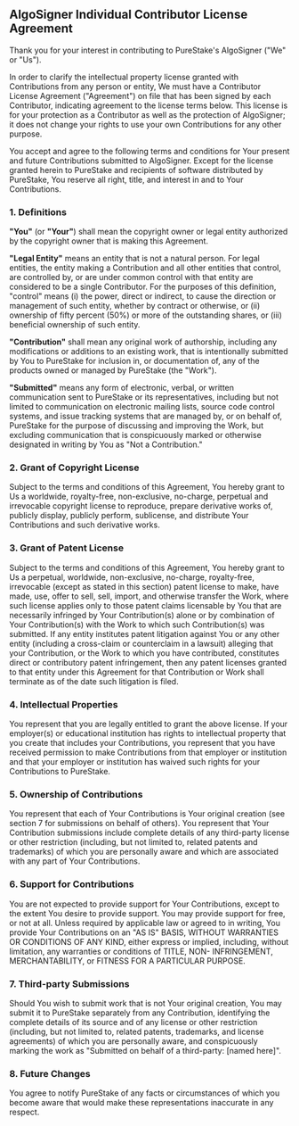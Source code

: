 ## AlgoSigner Individual Contributor License Agreement

Thank you for your interest in contributing to PureStake's AlgoSigner ("We" or "Us").

In order to clarify the intellectual property license granted with Contributions from any person or entity, We must have a Contributor License Agreement ("Agreement") on file that has been signed by each Contributor, indicating agreement to the license terms below. This license is for your protection as a Contributor as well as the protection of AlgoSigner; it does not change your rights to use your own Contributions for any other purpose.

You accept and agree to the following terms and conditions for Your present and future Contributions submitted to AlgoSigner. Except for the license granted herein to PureStake and recipients of software distributed by PureStake, You reserve all right, title, and interest in and to Your Contributions.

### 1. Definitions

**"You"** (or **"Your"**) shall mean the copyright owner or legal entity authorized by the copyright owner that is making this Agreement.

**"Legal Entity"** means an entity that is not a natural person. For legal entities, the entity making a Contribution and all other entities that control, are controlled by, or are under common control with that entity are considered to be a single Contributor. For the purposes of this definition, "control" means (i) the power, direct or indirect, to cause the direction or management of such entity, whether by contract or otherwise, or (ii) ownership of fifty percent (50%) or more of the outstanding shares, or (iii) beneficial ownership of such entity.

**"Contribution"** shall mean any original work of authorship, including any modifications or additions to an existing work, that is intentionally submitted by You to PureStake for inclusion in, or documentation of, any of the products owned or managed by PureStake (the "Work"). 

**"Submitted"** means any form of electronic, verbal, or written communication sent to PureStake or its representatives, including but not limited to communication on electronic mailing lists, source code control systems, and issue tracking systems that are managed by, or on behalf of, PureStake for the purpose of discussing and improving the Work, but excluding communication that is conspicuously marked or otherwise designated in writing by You as "Not a Contribution."

### 2. Grant of Copyright License

Subject to the terms and conditions of this Agreement, You hereby grant to Us a worldwide, royalty-free, non-exclusive, no-charge, perpetual and irrevocable copyright license to reproduce, prepare derivative works of, publicly display, publicly perform, sublicense, and distribute Your Contributions and such derivative works.

### 3. Grant of Patent License

Subject to the terms and conditions of this Agreement, You hereby grant to Us a perpetual, worldwide, non-exclusive, no-charge, royalty-free, irrevocable (except as stated in this section) patent license to make, have made, use, offer to sell, sell, import, and otherwise transfer the Work, where such license applies only to those patent claims licensable by You that are necessarily infringed by Your Contribution(s) alone or by combination of Your Contribution(s) with the Work to which such Contribution(s) was submitted. If any entity institutes patent litigation against You or any other entity (including a cross-claim or counterclaim in a lawsuit) alleging that your Contribution, or the Work to which you have contributed, constitutes direct or contributory patent infringement, then any patent licenses granted to that entity under this Agreement for that Contribution or Work shall terminate as of the date such litigation is filed.

### 4. Intellectual Properties

You represent that you are legally entitled to grant the above license. If your employer(s) or educational institution has rights to intellectual property that you create that includes your Contributions, you represent that you have received permission to make Contributions from that employer or institution and that your employer or institution has waived such rights for your Contributions to PureStake.

### 5. Ownership of Contributions

You represent that each of Your Contributions is Your original creation (see section 7 for submissions on behalf of others). You represent that Your Contribution submissions include complete details of any third-party license or other restriction (including, but not limited to, related patents and trademarks) of which you are personally aware and which are associated with any part of Your Contributions.

### 6. Support for Contributions

You are not expected to provide support for Your Contributions, except to the extent You desire to provide support. You may provide support for free, or not at all. Unless required by applicable law or agreed to in writing, You provide Your Contributions on an "AS IS" BASIS, WITHOUT WARRANTIES OR CONDITIONS OF ANY KIND, either express or implied, including, without limitation, any warranties or conditions of TITLE, NON- INFRINGEMENT, MERCHANTABILITY, or FITNESS FOR A PARTICULAR PURPOSE.

### 7. Third-party Submissions

Should You wish to submit work that is not Your original creation, You may submit it to PureStake separately from any Contribution, identifying the complete details of its source and of any license or other restriction (including, but not limited to, related patents, trademarks, and license agreements) of which you are personally aware, and conspicuously marking the work as "Submitted on behalf of a third-party: [named here]".

### 8. Future Changes
You agree to notify PureStake of any facts or circumstances of which you become aware that would make these representations inaccurate in any respect.
